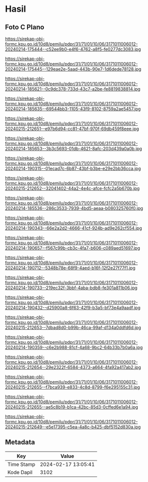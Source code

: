 # Hasil

## Foto C Plano

https://sirekap-obj-formc.kpu.go.id/10d8/pemilu/pdpr/31/71/01/10/06/3171011006012-20240214-175444--c52ee9b0-e4f6-4762-a8f5-fe0277dc3083.jpg

https://sirekap-obj-formc.kpu.go.id/10d8/pemilu/pdpr/31/71/01/10/06/3171011006012-20240214-175445--129eae2e-5aad-443b-90e7-1d6dede78128.jpg

https://sirekap-obj-formc.kpu.go.id/10d8/pemilu/pdpr/31/71/01/10/06/3171011006012-20240214-185621--0c9dc378-733d-43c7-a2be-fe8819838814.jpg

https://sirekap-obj-formc.kpu.go.id/10d8/pemilu/pdpr/31/71/01/10/06/3171011006012-20240214-185635--69544bb3-1105-43f9-8102-8759a2ae5457.jpg

https://sirekap-obj-formc.kpu.go.id/10d8/pemilu/pdpr/31/71/01/10/06/3171011006012-20240215-212651--e97b6d94-cc81-47bf-970f-69db459f8eee.jpg

https://sirekap-obj-formc.kpu.go.id/10d8/pemilu/pdpr/31/71/01/10/06/3171011006012-20240214-185653--3b3c5693-01db-4621-8afc-203d439a0a0b.jpg

https://sirekap-obj-formc.kpu.go.id/10d8/pemilu/pdpr/31/71/01/10/06/3171011006012-20240214-190315--01ecad7c-6b87-43bf-b3be-e29e2bb36cca.jpg

https://sirekap-obj-formc.kpu.go.id/10d8/pemilu/pdpr/31/71/01/10/06/3171011006012-20240215-212652--32041402-44a2-4e4c-afce-fcfc2a5b670b.jpg

https://sirekap-obj-formc.kpu.go.id/10d8/pemilu/pdpr/31/71/01/10/06/3171011006012-20240214-185536--286c3533-7939-4bd5-aeaa-b080325760f0.jpg

https://sirekap-obj-formc.kpu.go.id/10d8/pemilu/pdpr/31/71/01/10/06/3171011006012-20240214-190343--66e2a2d2-4666-41cf-924b-ad9e262cf554.jpg

https://sirekap-obj-formc.kpu.go.id/10d8/pemilu/pdpr/31/71/01/10/06/3171011006012-20240214-190657--f567c99b-cb3c-4fa7-b606-c089aed51697.jpg

https://sirekap-obj-formc.kpu.go.id/10d8/pemilu/pdpr/31/71/01/10/06/3171011006012-20240214-190712--5348b78e-68f9-4aed-b16f-12f2e27f77f1.jpg

https://sirekap-obj-formc.kpu.go.id/10d8/pemilu/pdpr/31/71/01/10/06/3171011006012-20240214-190733--219ec32f-3bbf-4aba-bdb8-fe301a811b06.jpg

https://sirekap-obj-formc.kpu.go.id/10d8/pemilu/pdpr/31/71/01/10/06/3171011006012-20240214-190432--d25900a8-6f63-42f9-b3a5-bf73e4a9aadf.jpg

https://sirekap-obj-formc.kpu.go.id/10d8/pemilu/pdpr/31/71/01/10/06/3171011006012-20240215-212653--7dbad8d0-b99b-46ca-99af-d134a0ddfd6d.jpg

https://sirekap-obj-formc.kpu.go.id/10d8/pemilu/pdpr/31/71/01/10/06/3171011006012-20240214-190359--c6e2b988-81cf-4a68-9bc2-64b33b7b0a6a.jpg

https://sirekap-obj-formc.kpu.go.id/10d8/pemilu/pdpr/31/71/01/10/06/3171011006012-20240215-212654--29e2322f-6584-4373-a664-4fa92a417ab2.jpg

https://sirekap-obj-formc.kpu.go.id/10d8/pemilu/pdpr/31/71/01/10/06/3171011006012-20240215-212655--f7bca939-e833-4c8d-8799-f6e295155c31.jpg

https://sirekap-obj-formc.kpu.go.id/10d8/pemilu/pdpr/31/71/01/10/06/3171011006012-20240215-212655--ae5c8b19-b1ca-42bc-85d3-0cffed6e1a94.jpg

https://sirekap-obj-formc.kpu.go.id/10d8/pemilu/pdpr/31/71/01/10/06/3171011006012-20240215-212649--e5e17395-c5ea-4a8c-b425-dbf5152d830a.jpg


## Metadata

| Key        | Value               |
| ---------- | ------------------- |
| Time Stamp | 2024-02-17 13:05:41 |
| Kode Dapil | 3102                |



